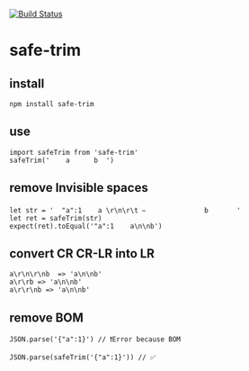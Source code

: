 [![Build Status](https://travis-ci.org/haozime/safe-trim.svg?branch=master)](https://travis-ci.org/haozime/safe-trim)

# safe-trim
## install
```
npm install safe-trim
```
## use
```
import safeTrim from 'safe-trim'
safeTrim('    a      b  ')
```

## remove Invisible spaces

```
let str = '  "a":1    a \r\n\r\t  ᠎             　b       '
let ret = safeTrim(str)
expect(ret).toEqual('"a":1    a\n\nb')
```

## convert CR CR-LR into LR
```
a\r\n\r\nb  => 'a\n\nb'
a\r\rb => 'a\n\nb'
a\r\r\nb => 'a\n\nb'
```

## remove BOM
```
JSON.parse('﻿{"a":1}') // ❗️Error because BOM

JSON.parse(safeTrim('﻿{"a":1}')) // ✅
```
